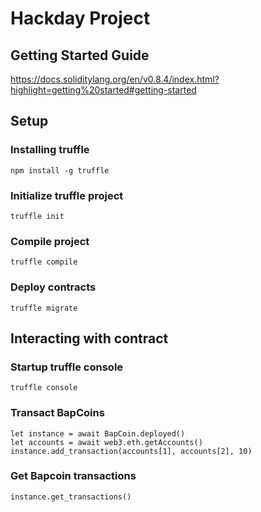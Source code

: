 # Hackday Project
## Getting Started Guide
https://docs.soliditylang.org/en/v0.8.4/index.html?highlight=getting%20started#getting-started
## Setup
### Installing truffle
```
npm install -g truffle
```
### Initialize truffle project
```
truffle init
```
### Compile project
```
truffle compile
```
### Deploy contracts
```
truffle migrate
```
## Interacting with contract
### Startup truffle console
```
truffle console
```
### Transact BapCoins
```
let instance = await BapCoin.deployed()
let accounts = await web3.eth.getAccounts()
instance.add_transaction(accounts[1], accounts[2], 10)
```

### Get Bapcoin transactions
```
instance.get_transactions()
```

